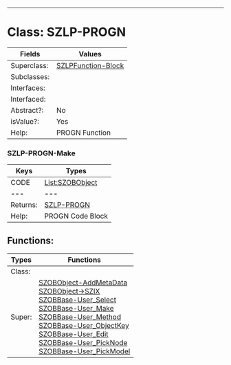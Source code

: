 ---------

# Class:	SZLP-PROGN

| Fields | Values |
| --------- | --------- |
| Superclass: | [SZLPFunction-Block](SZLPFunction-Block.html) |
| Subclasses: |  |
| Interfaces: |  |
| Interfaced: |  |
| Abstract?: | No |
| isValue?: | Yes |
| Help: | PROGN Function |

### SZLP-PROGN-Make

| Keys | Types |
| --------- | --------- |
| CODE | [List:SZOBObject](SZOBObject.html) |
| **---** | **---** |
| Returns: | [SZLP-PROGN](SZLP-PROGN.html) |
| Help: | PROGN Code Block |


## Functions:

| Types | Functions |
| --------- | --------- |
| Class: |  |
| Super: | [SZOBObject-AddMetaData](SZOBObject.html) <br> [SZOBObject->SZIX](SZOBObject.html) <br> [SZOBBase-User_Select](SZOBBase.html) <br> [SZOBBase-User_Make](SZOBBase.html) <br> [SZOBBase-User_Method](SZOBBase.html) <br> [SZOBBase-User_ObjectKey](SZOBBase.html) <br> [SZOBBase-User_Edit](SZOBBase.html) <br> [SZOBBase-User_PickNode](SZOBBase.html) <br> [SZOBBase-User_PickModel](SZOBBase.html) |


